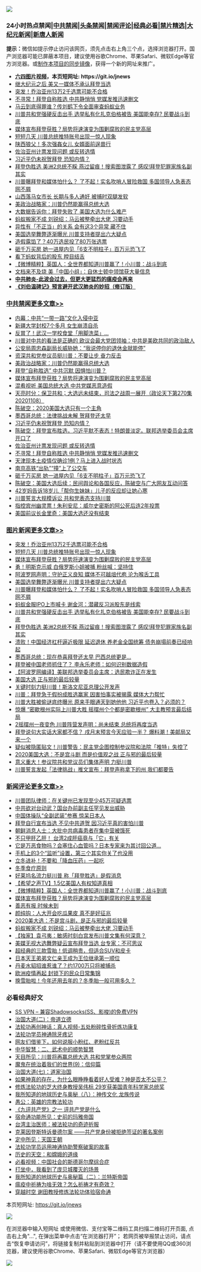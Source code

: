 ![](https://raw.githubusercontent.com/fqnews/bnews/master/64photo/fqnews-qr.jpg)

<div id="tt">
<h3>24小时热点禁闻|<a href="#%E4%B8%AD%E5%85%B1%E7%A6%81%E9%97%BB%E6%9B%B4%E5%A4%9A%E6%96%87%E7%AB%A0">中共禁闻</a>|<a href="#%E5%9B%BE%E7%89%87%E6%96%B0%E9%97%BB%E6%9B%B4%E5%A4%9A%E6%96%87%E7%AB%A0">头条禁闻</a>|<a href="#%E6%96%B0%E9%97%BB%E8%AF%84%E8%AE%BA%E6%9B%B4%E5%A4%9A%E6%96%87%E7%AB%A0">禁闻评论|<a href="#%E5%BF%85%E7%9C%8B%E7%BB%8F%E5%85%B8%E5%A5%BD%E6%96%87">经典必看|<a href="/video.md#%E7%A6%81%E7%89%87%E7%B2%BE%E9%80%89">禁片精选</a>|<a href="https://github.com/fqnews/djy/blob/master/gb/nf1351518.md#1">大纪元新闻</a>|<a href="https://github.com/fqnews/ntdtv/blob/master/gb/prog204.md#1">新唐人新闻</a></h3>
<div><b>提示：</b>微信如提示停止访问该网页，须先点击右上角三个点，选择浏览器打开。国产浏览器可能已屏蔽本项目，建议使用谷歌Chrome、苹果Safari、微软Edge等官方浏览器。或<a href="https://github.com/fqnews/bnews/blob/master/%E5%88%B6%E4%BD%9Cgit%E7%A6%81%E9%97%BB%E9%95%9C%E5%83%8F.md">制作本项目的同步镜像</a>，获得一个新的网址来推广。</div>
<ul>
<li><b><a href="http://d1.bdrive.tk/64.mp4" target="_blank">六四图片视频</a>，本页短网址: https://git.io/jnews</b></li>
<li><a href="/cbnews/20201108/1427913.md">继大纪元之后 美又一媒体不承认拜登当选</a></li>
<li><a href="/topimagenews/20201109/1428231.md">突发！乔治亚州13万2千选票可能不合格</a></li>
<li><a href="/cbnews/20201109/1428034.md">不寻常！拜登自称胜选 中共静悄悄 党媒发推迅速删文</a></li>
<li><a href="/finance/20201109/1428035.md">马云到底得罪谁？传刘鹤下令全面审查蚂蚁业务</a></li>
<li><a href="/topimagenews/20201109/1427979.md">川普共和党强硬反击出手 选举私有化扎克伯格被告 美国能幸存? 民要战斗到底</a></li>
<li><a href="/comments/20201109/1428146.md">媒体宣布拜登获胜？局势将速演变为围剿腐败的民主党高层</a></li>
<li><a href="/topimagenews/20201109/1428204.md">短短几天 川普总统推特账号出现一惊人现象</a></li>
<li><a href="/cnnews/20201109/1428050.md">陕西狼父！多次强姦女儿 女婿面前逞兽行</a></li>
<li><a href="/cbnews/20201109/1428040.md">佐治亚州计票发现问题 或反转选情</a></li>
<li><a href="/cbnews/20201109/1428026.md">习近平仍未祝贺拜登 恐知内情？</a></li>
<li><a href="/topimagenews/20201108/1427900.md">拜登伪胜选 美洲2总统不睬 燕过留痕！搜索图泄露了 感叹!拜登犯罪家族名副其实</a></li>
<li><a href="/topimagenews/20201109/1428002.md">川普曝拜登和媒体怕什么？ 了不起！实名吹哨人冒险救国 多国领导人急表态 网不屑</a></li>
<li><a href="/cnnews/20201109/1428219.md">山西落马女市长 长期与多人通奸 被捕时双腿发软</a></li>
<li><a href="/cbnews/20201109/1428182.md">美政治战略家：川普仍然能赢得总统大选</a></li>
<li><a href="/ssgc/20201108/1427866.md">大数据告诉你：拜登失败了  美国大选为什么难产</a></li>
<li><a href="/comments/20201109/1428109.md">蚂蚁搬家不成 刘锐绍：马云被整牵出大佬 习要动手</a></li>
<li><a href="/funmedia/20201109/1428077.md">异性有「不正当」的关系 会有这3个异常 藏不住</a></li>
<li><a href="/topimagenews/20201109/1428008.md">美国选举舞弊逐渐曝光 川普支持者提出六大疑点</a></li>
<li><a href="/cnnews/20201109/1428232.md">造假露馅了？40万选民投了80万张选票</a></li>
<li><a href="/cbnews/20201109/1428009.md">砸千万买房 她一进屋内见「6支不明柱子」百万元恐飞了</a></li>
<li><a href="/finance/20201109/1428159.md">看下蚂蚁背后的股东 瞠目结舌</a></li>
<li><a href="/comments/20201109/1428177.md">【微博精粹】英国人：全世界都知道川普赢了！小川普：战斗到底</a></li>
<li><a href="/cnnews/20201109/1428165.md">文档来不及烧 美「中国小组」：自休士顿中领馆获大量信息</a></li>
<li><b><a href="/comments/20200211/1275071.md" target="_blank">中共肺炎-此波会过去，但更大更猛烈的瘟疫会再来</a></b></li>
<li><b><a href="/comments/20200207/1272816.md" target="_blank">《刘伯温碑记》预言避开武汉肺炎的妙招（修订版）</a></b></li>
</ul>
</div>

<div class="catlist">
<h3><a href="/cbnews/" target="_blank">中共禁闻</a><span><a href="/cbnews/" target="_blank" rel="nofollow">更多文章>></a></span></h3>
<ul>
<li><a href="/cbnews/20201109/1428316.md" target="_blank">内幕：中共“一带一路”文化入侵中亚</a></li>
<li><a href="/cbnews/20201109/1428315.md" target="_blank">新疆大学封校7个多月 女生崩溃自杀</a></li>
<li><a href="/cbnews/20201109/1428314.md" target="_blank">反胃了！武汉一学校食堂「用脚洗菜」…</a></li>
<li><a href="/cbnews/20201109/1428265.md" target="_blank">川普对中共的看法是正确的 欧议会最大党团领袖：中共是美欧共同的政治敌人</a></li>
<li><a href="/cbnews/20201109/1428192.md" target="_blank">公安局周忠森副局长威胁她：“我说停你的退休金就能停”</a></li>
<li><a href="/cbnews/20201109/1428080.md" target="_blank">资深共和党参议员挺川普：不要让步 奋力反击</a></li>
<li><a href="/cbnews/20201109/1428182.md" target="_blank">美政治战略家：川普仍然能赢得总统大选</a></li>
<li><a href="/cbnews/20201109/1428173.md" target="_blank">拜登“自称胜选” 中共沉默 因惧怕川普？</a></li>
<li><a href="/comments/20201109/1428146.md" target="_blank">媒体宣布拜登获胜？局势将速演变为围剿腐败的民主党高层</a></li>
<li><a href="/cbnews/20201109/1428128.md" target="_blank">混肴视听 美国总统大选 中共党媒恶意造假</a></li>
<li><a href="/cbnews/20201109/1428126.md" target="_blank">天亮时分：保卫共和；大选远未结束，司法之战周一展开（政论天下第270集 20201108）</a></li>
<li><a href="/cbnews/20201109/1428092.md" target="_blank">陈破空：2020美国大选只有一个主角</a></li>
<li><a href="/cbnews/20201109/1428024.md" target="_blank">墨西哥总统：法律挑战未解 贺拜登还太早</a></li>
<li><a href="/cbnews/20201109/1428026.md" target="_blank">习近平仍未祝贺拜登 恐知内情？</a></li>
<li><a href="/cbnews/20201109/1428041.md" target="_blank">陈破空：拜登宣布胜选，习近平默不表态！特朗普淡定。联邦选举委员会主席开口了</a></li>
<li><a href="/cbnews/20201109/1428040.md" target="_blank">佐治亚州计票发现问题 或反转选情</a></li>
<li><a href="/cbnews/20201109/1428034.md" target="_blank">不寻常！拜登自称胜选 中共静悄悄 党媒发推迅速删文</a></li>
<li><a href="/cbnews/20201109/1428033.md" target="_blank">天津现本土疫情仅确诊1例？马上进入战时状态</a></li>
<li><a href="/cbnews/20201109/1428032.md" target="_blank">南京高铁“出轨”“撞”上了公交车</a></li>
<li><a href="/cbnews/20201109/1428009.md" target="_blank">砸千万买房 她一进屋内见「6支不明柱子」百万元恐飞了</a></li>
<li><a href="/cbnews/20201109/1428007.md" target="_blank">陈破空：美国大选后续：民间舆论和各国反应，陈破空与广大网友互动问答</a></li>
<li><a href="/cbnews/20201109/1428003.md" target="_blank">42岁妈告诉18岁儿「帮你生妹妹」儿子的反应却让她心寒</a></li>
<li><a href="/cbnews/20201109/1427996.md" target="_blank">川普誓言大规模诉讼 共和党表态支持川普</a></li>
<li><a href="/cbnews/20201109/1427980.md" target="_blank">指控宾州幽灵票！朱利安尼：威尔史密斯的阿公死后连2年投票</a></li>
<li><a href="/cbnews/20201109/1427977.md" target="_blank">美国前议长金里奇：美国大选还没有结束</a></li>

</ul>
</div>
<div class="catlist">
<h3><a href="/topimagenews/" target="_blank">图片新闻</a><span><a href="/topimagenews/" target="_blank" rel="nofollow">更多文章>></a></span></h3>
<ul>
<li><a href="/topimagenews/20201109/1428231.md" target="_blank">突发！乔治亚州13万2千选票可能不合格</a></li>
<li><a href="/topimagenews/20201109/1428204.md" target="_blank">短短几天 川普总统推特账号出现一惊人现象</a></li>
<li><a href="/comments/20201109/1428146.md" target="_blank">媒体宣布拜登获胜？局势将速演变为围剿腐败的民主党高层</a></li>
<li><a href="/topimagenews/20201109/1428149.md" target="_blank">勇！明斯克示威 白俄罗斯小姐被捕 粉丝喊：坚持住</a></li>
<li><a href="/topimagenews/20201109/1428099.md" target="_blank">阿波罗网声明：守护正义良知 媒体不可越俎代庖 沦为喉舌工具</a></li>
<li><a href="/topimagenews/20201109/1428008.md" target="_blank">美国选举舞弊逐渐曝光 川普支持者提出六大疑点</a></li>
<li><a href="/topimagenews/20201109/1428002.md" target="_blank">川普曝拜登和媒体怕什么？ 了不起！实名吹哨人冒险救国 多国领导人急表态 网不屑</a></li>
<li><a href="/topimagenews/20201109/1428001.md" target="_blank">蚂蚁金服IPO上市喊卡 谢金河：潜藏反习派股东是线索</a></li>
<li><a href="/topimagenews/20201109/1427979.md" target="_blank">川普共和党强硬反击出手 选举私有化扎克伯格被告 美国能幸存? 民要战斗到底</a></li>
<li><a href="/topimagenews/20201108/1427900.md" target="_blank">拜登伪胜选 美洲2总统不睬 燕过留痕！搜索图泄露了 感叹!拜登犯罪家族名副其实</a></li>
<li><a href="/topimagenews/20201108/1427887.md" target="_blank">溃败！中国经济杠杆逼近极限 延迟退休 养老金全国统筹 债务崩塌前奏已经响起</a></li>
<li><a href="/topimagenews/20201108/1427825.md" target="_blank">墨西哥总统：现在恭喜拜登还太早 巴西总统更是&#8230;</a></li>
<li><a href="/topimagenews/20201108/1427798.md" target="_blank">拜登被中国老师抓住了？ 李永乐老师：如何识别数据造假</a></li>
<li><a href="/topimagenews/20201108/1427794.md" target="_blank">【阿波罗网编译】美联邦选举委员会主席：选民欺诈正在发生</a></li>
<li><a href="/topimagenews/20201108/1427716.md" target="_blank">美国大选 正与邪的最后较量</a></li>
<li><a href="/topimagenews/20201108/1427654.md" target="_blank">关键时刻力挺川普！斯洛文尼亚总理公开发声</a></li>
<li><a href="/topimagenews/20201108/1427570.md" target="_blank">川普：拜登急于假扮成胜选赢家 因害怕事实被揭露 媒体大力帮忙</a></li>
<li><a href="/topimagenews/20201108/1427556.md" target="_blank">川普大胜被偷谜底终曝光 原来手眼通天到她他他 习近平也卷入？必须的？</a></li>
<li><a href="/topimagenews/20201108/1427517.md" target="_blank">惊爆 “密歇根州实际上川普大胜 摇摆州个个都是密歇根州” 大主教预言最后结局</a></li>
<li><a href="/topimagenews/20201107/1427050.md" target="_blank">2摇摆州一夜变色 川普阵营发声明：尚未结束 总统将再度当选</a></li>
<li><a href="/topimagenews/20201107/1427028.md" target="_blank">拜登说句大实话大家都不信？ 戌月末预言今天应验一半？ 爆料潮！美邮局又来一个</a></li>
<li><a href="/topimagenews/20201107/1427027.md" target="_blank">疑似被隐匿贴文！川普警告：民主党企图控制参议院和法院「推特」失控了</a></li>
<li><a href="/topimagenews/20201106/1426787.md" target="_blank">2020美国大选：不是宫斗剧 而是价值观之战 正与邪的最后较量</a></li>
<li><a href="/topimagenews/20201106/1426741.md" target="_blank">意义重大！参议院共和党议员们集体声明 力挺川普</a></li>
<li><a href="/topimagenews/20201106/1426575.md" target="_blank">川普誓言发起「法律挑战」推文宣布：拜登声称拿下的州 我们都要告</a></li>

</ul>
</div>
<div class="catlist">
<h3><a href="/comments/" target="_blank">新闻评论</a><span><a href="/comments/" target="_blank" rel="nofollow">更多文章>></a></span></h3>
<ul>
<li><a href="/comments/20201109/1428329.md" target="_blank">川普团队律师：在关键州已发现至少45万可疑选票</a></li>
<li><a href="/comments/20201109/1428277.md" target="_blank">中共欲对台动武？国台办前副主任罕见发出威胁</a></li>
<li><a href="/comments/20201109/1428276.md" target="_blank">中国体操队“全副武装”参赛 惊呆日本人</a></li>
<li><a href="/comments/20201109/1428255.md" target="_blank">拜登自行宣布当选 不见中共道贺 因习近平真的害怕川普</a></li>
<li><a href="/comments/20201109/1428238.md" target="_blank">朝鲜消息人士：大批中共病毒患者在集中营被饿死</a></li>
<li><a href="/comments/20201109/1428237.md" target="_blank">不只甲肝乙肝！ 台湾2成肝癌竟与「它」有关</a></li>
<li><a href="/comments/20201109/1428236.md" target="_blank">它是万恶食物吗？会塞住心血管吗？日本专家来为其讨回公道&#8230;</a></li>
<li><a href="/comments/20201109/1428235.md" target="_blank">手机上的3个“监听”设置，第三个其实你关了也没用</a></li>
<li><a href="/comments/20201109/1428234.md" target="_blank">立冬进补！不要和「降血压药」一起吃</a></li>
<li><a href="/comments/20201109/1428233.md" target="_blank">冬季食疗原则</a></li>
<li><a href="/comments/20201109/1428229.md" target="_blank">好莱坞名流力挺川普 称「拜登胜选」是假消息</a></li>
<li><a href="/comments/20201109/1428198.md" target="_blank">【希望之声TV】1.5亿美国人有权知道真相</a></li>
<li><a href="/comments/20201109/1428177.md" target="_blank">【微博精粹】英国人：全世界都知道川普赢了！小川普：战斗到底</a></li>
<li><a href="/comments/20201109/1428146.md" target="_blank">媒体宣布拜登获胜？局势将速演变为围剿腐败的民主党高层</a></li>
<li><a href="/comments/20201109/1428140.md" target="_blank">善恶有报 时候未到</a></li>
<li><a href="/comments/20201109/1428139.md" target="_blank">颜纯钩：人大开会吃瓜果皮 真不是好征兆</a></li>
<li><a href="/comments/20201109/1428127.md" target="_blank">2020美大选：不是宫斗剧，是正与邪的最后较量</a></li>
<li><a href="/comments/20201109/1428109.md" target="_blank">蚂蚁搬家不成 刘锐绍：马云被整牵出大佬 习要动手</a></li>
<li><a href="/comments/20201109/1428108.md" target="_blank">【独家】袁弓夷：敏感时刻白宫发布川普文集有何深意？</a></li>
<li><a href="/comments/20201109/1428107.md" target="_blank">美媒无视大选舞弊疑云宣布拜登当选 台专家：不可思议</a></li>
<li><a href="/comments/20201109/1428090.md" target="_blank">超经典的三款雪胎！低调稍贵，但适合SUV和皮卡</a></li>
<li><a href="/comments/20201109/1428079.md" target="_blank">日本天王弟弟文仁亲王成为王位继承第一顺位</a></li>
<li><a href="/comments/20201109/1428021.md" target="_blank">丹麦水貂招谁惹谁了？约1700万只将被捕杀</a></li>
<li><a href="/comments/20201109/1427992.md" target="_blank">欧洲疫情再起 封锁下的民众日常集锦</a></li>
<li><a href="/comments/20201109/1427991.md" target="_blank">换雪胎啦！今年还用去年的？冬季胎一般可用多久？</a></li>

</ul>
</div>

<div class="catlist">
<h3>必看经典好文</h3>
<ul>
<li><a href="/comments/20191231/1250654.md" target="_blank">SS VPN &#8211; 兼容Shadowsocks(SS、影梭)的免费VPN</a></li>
<li><a href="/cbnews/20180308/911611.md" target="_blank">治国大道(二)：帝道立德</a></li>
<li><a href="/comments/20190516/1128964.md" target="_blank">法轮功再创神话：真人视频-五处粉碎性骨折炼功康复</a></li>
<li><a href="/health/20170626/780263.md" target="_blank">法轮功学员神通除牙疼记</a></li>
<li><a href="/comments/20200712/1359630.md" target="_blank">网友们借鉴下，如何说服小粉红、老粉红反共</a></li>
<li><a href="/comments/20200605/783249.md" target="_blank">中华智慧：二、武术中的顺势智慧</a></li>
<li><a href="/comments/20200816/1381118.md" target="_blank">天目所见：川普将再赢总统大选 共和党掌参众两院</a></li>
<li><a href="/topimagenews/20180529/949649.md" target="_blank">魔鬼在统治着我们的世界(9)：信仰篇</a></li>
<li><a href="/cbnews/20190424/913985.md" target="_blank">治国大道(七)：道家治国</a></li>
<li><a href="/comments/20200623/1346844.md" target="_blank">如果神真的存在，为什么眼睁睁看着好人受难？神是否太不公平？</a></li>
<li><a href="/comments/20190517/1129285.md" target="_blank">修炼法轮功的芝大终身教授吴伟标 29岁获美国青年科学家总统奖</a></li>
<li><a href="/topimagenews/20180225/905380.md" target="_blank">我所知道的地球历史与奥秘（八）：神传文化 龙族传说</a></li>
<li><a href="/comments/20200313/1292991.md" target="_blank">愚公：英雄的宗教法轮功</a></li>
<li><a href="/bookonline/20131116/201056.md" target="_blank">《九评共产党》之一 评共产党是什么</a></li>
<li><a href="/cbnews/20180711/970353.md" target="_blank">宿命通功能所见：史前的玛雅帝国</a></li>
<li><a href="/comments/20200801/1373219.md" target="_blank">台湾主治医师：被法轮功的奇迹折服</a></li>
<li><a href="/comments/20201010/1411225.md" target="_blank">克莱因登斯特诉曼德尔案 ——共产党身份被拒绝签证的著名案例</a></li>
<li><a href="/tculture/xiulian/20151111/470021.md" target="_blank">定中所见：天国王朝</a></li>
<li><a href="/cbnews/20170626/780479.md" target="_blank">法轮功学员运用神通协助警察破案的故事</a></li>
<li><a href="/cbnews/20190219/1083302.md" target="_blank">历史的天空：和嫦娥的道缘</a></li>
<li><a href="/comments/20200806/1375443.md" target="_blank">必看视频：中国社会的斯德哥尔摩综合症</a></li>
<li><a href="/comments/20201015/1414242.md" target="_blank">打坐中，我看到了庞贝城覆灭的场景</a></li>
<li><a href="/tculture/xiulian/20170614/774347.md" target="_blank">我所知道的地球历史与奥秘篇（二）：兰特斯帝国</a></li>
<li><a href="/comments/20200502/1322275.md" target="_blank">瘟疫中祈祷为啥无效？怎么祈祷才有奇效？</a></li>
<li><a href="/comments/20200511/1322384.md" target="_blank">穿越时空 谢田教授修炼法轮功体验宿命通</a></li>

</ul>
</div>

本页短网址: https://git.io/jnews

![](https://raw.githubusercontent.com/fqnews/bnews/master/64photo/fqnews-qr.jpg)

在浏览器中输入短网址 或使用微信、支付宝等二维码工具扫描二维码打开页面, 点击右上角"...", 在弹出菜单中点击“在浏览器打开”； 若网页被举报禁止访问，请点击“恢复申请访问”，将链接复制并粘贴到浏览器中打开（请不要使用QQ或360浏览器，建议使用谷歌Chrome、苹果Safari、微软Edge等官方浏览器）

![](https://raw.githubusercontent.com/fqnews/bnews/master/64photo/wx.jpg)